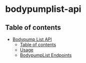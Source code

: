 # bodypumplist-api

## Table of contents

- [Bodypump List API](#bodypumplist-api)
  - [Table of contents](#table-of-contents)
  - [Usage](#usage)
  - [BodypumpList Endpoints](#bodypumplist-endpoints)
